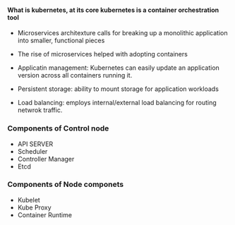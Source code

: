 #### What is kubernetes, at its core kubernetes is a container orchestration tool

- Microservices architexture calls for breaking up a monolithic application into smaller, functional pieces

- The rise of microservices helped with adopting containers

- Applicatin management: Kubernetes can easily update an application version across all containers running it.

- Persistent storage: ability to mount storage for application workloads

- Load balancing: employs internal/external load balancing for routing netwrok traffic.

### Components of Control node

- API SERVER
- Scheduler
- Controller Manager
- Etcd

### Components of Node componets

- Kubelet
- Kube Proxy
- Container Runtime
